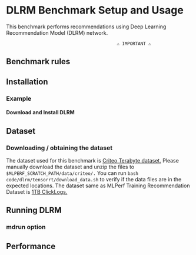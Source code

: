 # DLRM Benchmark Setup and Usage
This benchmark performs recommendations using Deep Learning Recommendation Model (DLRM) network.

                                              ⚠️ IMPORTANT ⚠️
              


## Benchmark rules
## Installation
### Example 
#### Download and Install DLRM
## Dataset
### Downloading / obtaining the dataset
The dataset used for this benchmark is [Criteo Terabyte dataset.](https://labs.criteo.com/2013/12/download-terabyte-click-logs/) Please manually download the dataset and unzip the files to `$MLPERF_SCRATCH_PATH/data/criteo/.` You can run `bash code/dlrm/tensorrt/download_data.sh` to verify if the data files are in the expected locations. The dataset same as MLPerf Training Recommendation Dataset is [1TB ClickLogs.](https://github.com/mlcommons/training_policies/blob/master/training_rules.adoc#definitions-read-this-section-carefully)


## Running DLRM
### mdrun option
## Performance
